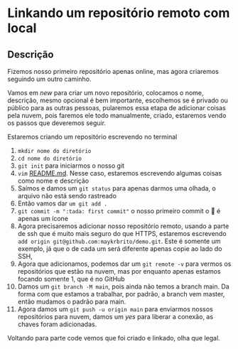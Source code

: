 # Linkando um repositório remoto com local

## Descrição

Fizemos nosso primeiro repositório apenas online, mas agora criaremos seguindo um outro caminho.

Vamos em *new* para criar um novo repositório, colocamos o nome, descrição, mesmo opcional é bem importante, escolhemos se é privado ou público para as outras pessoas, pularemos essa etapa de adicionar coisas pela nuvem, pois faremos ele todo manualmente, criado, estaremos vendo os passos que deveremos seguir.

Estaremos criando um repositório escrevendo no terminal

1. `mkdir nome do diretório`
2. `cd nome do diretório`
3. `git init` para iniciarmos o nosso git
4. `vim` [README.md](http://readme.md). Nesse caso, estaremos escrevendo algumas coisas como nome e descrição
5. Saímos e damos um `git status` para apenas darmos uma olhada, o arquivo não está sendo rastreado
6. Então vamos dar `um git add .`
7. `git commit -m ":tada: first commit"` o nosso primeiro commit o :tada: é apenas um ícone
8. Agora precisaremos adicionar nosso repositório remoto, usando a parte de ssh que é muito mais seguro do que HTTPS, estaremos escrevendo `add origin git@github.com:maykrbrito/demo.git`. Este é somente um exemplo, já que o de cada um será diferente apenas copie ao lado do SSH,
9. Agora que adicionamos, podemos dar um `git remote -v` para vermos os repositórios que estão na nuvem, mas por enquanto apenas estamos focando somente 1, que é no GitHub
10. Damos um `git branch -M main`, pois ainda não temos a branch main. Da forma com que estamos a trabalhar, por padrão, a branch vem master, então mudamos o padrão para main.
11. Agora damos um `git push -u origin main` para enviarmos nossos repositórios para nuvem, damos um *yes* para liberar a conexão, as chaves foram adicionadas.

Voltando para parte code vemos que foi criado e linkado, olha que legal.
